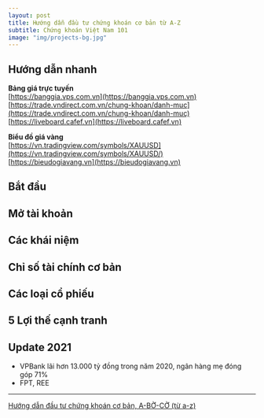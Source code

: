 ```yaml
---
layout: post
title: Hướng dẫn đầu tư chứng khoán cơ bản từ A-Z
subtitle: Chứng khoán Việt Nam 101
image: "img/projects-bg.jpg"
---
```


## Hướng dẫn nhanh
**Bảng giá trực tuyến**  
[https://banggia.vps.com.vn](https://banggia.vps.com.vn)  
[https://trade.vndirect.com.vn/chung-khoan/danh-muc](https://trade.vndirect.com.vn/chung-khoan/danh-muc)  
[https://liveboard.cafef.vn](https://liveboard.cafef.vn)  

**Biểu đồ giá vàng**  
[https://vn.tradingview.com/symbols/XAUUSD](https://vn.tradingview.com/symbols/XAUUSD/)  
[https://bieudogiavang.vn](https://bieudogiavang.vn)


## Bắt đầu


## Mở tài khoản


## Các khái niệm


## Chỉ số tài chính cơ bản

## Các loại cổ phiếu

## 5 Lợi thế cạnh tranh


## Update 2021

-  VPBank lãi hơn 13.000 tỷ đồng trong năm 2020, ngân hàng mẹ đóng góp 71%
- FPT, REE

-----

[Hướng dẫn đầu tư chứng khoán cơ bản, A-BỜ-CỜ (từ a-z)](https://happy.live/huong-dan-dau-tu-chung-khoan-co-ban-bo-co-tu-z-phan-1-bat-dau/)
